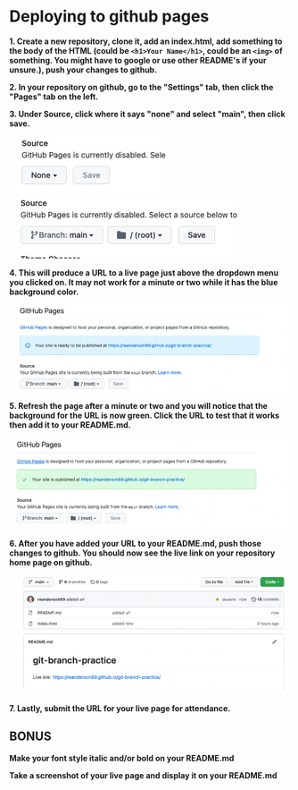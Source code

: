 # Deploying to github pages

**1. Create a new repository, clone it, add an index.html, add something to the body of the HTML (could be `<h1>Your Name</h1>`, could be an `<img>` of something. You might have to google or use other README's if your unsure.), push your changes to github.**

**2. In your repository on github, go to the "Settings" tab, then click the "Pages" tab on the left.**

**3. Under Source, click where it says "none" and select "main", then click save.**

![image](./assets/none.png) 
![image](./assets/source.png) 

**4. This will produce a URL to a live page just above the dropdown menu you clicked on. It may not work for a minute or two while it has the blue background color.**

![image](./assets/almost-live-url.png) 

**5. Refresh the page after a minute or two and you will notice that the background for the URL is now green. Click the URL to test that it works then add it to your README.md.**

![image](./assets/live-url.png)

**6. After you have added your URL to your README.md, push those changes to github. You should now see the live link on your repository home page on github.**

![image](./assets/url-in-readme.png) 

**7. Lastly, submit the URL for your live page for attendance.**

## BONUS

**Make your font style italic and/or bold on your README.md**

**Take a screenshot of your live page and display it on your README.md**




